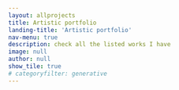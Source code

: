 ```yaml
---
layout: allprojects
title: Artistic portfolio
landing-title: 'Artistic portfolio'
nav-menu: true
description: check all the listed works I have 
image: null
author: null
show_tile: true
# categoryfilter: generative
---
```

 
